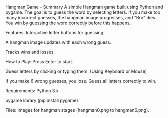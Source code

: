 Hangman Game - Summary
A simple Hangman game built using Python and pygame. The goal is to guess the word by selecting letters. If you make too many incorrect guesses, the hangman image progresses, and "Bro" dies. You win by guessing the word correctly before this happens.

Features:
Interactive letter buttons for guessing.

A hangman image updates with each wrong guess.

Tracks wins and losses.

How to Play:
Press Enter to start.

Guess letters by clicking or typing them. (Using Keyboard or Mouse)

If you make 6 wrong guesses, you lose. Guess all letters correctly to win.

Requirements:
Python 3.x

pygame library (pip install pygame)

Files:
Images for hangman stages (hangman0.png to hangman6.png).
